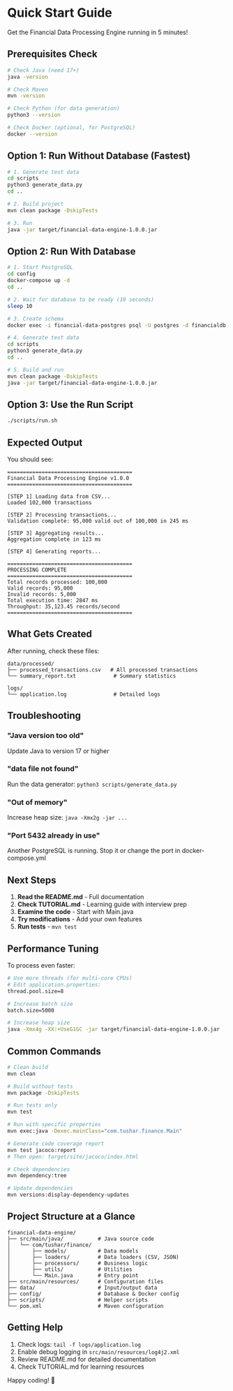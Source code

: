 # Quick Start Guide

Get the Financial Data Processing Engine running in 5 minutes!

## Prerequisites Check

```bash
# Check Java (need 17+)
java -version

# Check Maven
mvn -version

# Check Python (for data generation)
python3 --version

# Check Docker (optional, for PostgreSQL)
docker --version
```

## Option 1: Run Without Database (Fastest)

```bash
# 1. Generate test data
cd scripts
python3 generate_data.py
cd ..

# 2. Build project
mvn clean package -DskipTests

# 3. Run
java -jar target/financial-data-engine-1.0.0.jar
```

## Option 2: Run With Database

```bash
# 1. Start PostgreSQL
cd config
docker-compose up -d
cd ..

# 2. Wait for database to be ready (10 seconds)
sleep 10

# 3. Create schema
docker exec -i financial-data-postgres psql -U postgres -d financialdb < config/database.sql

# 4. Generate test data
cd scripts
python3 generate_data.py
cd ..

# 5. Build and run
mvn clean package -DskipTests
java -jar target/financial-data-engine-1.0.0.jar
```

## Option 3: Use the Run Script

```bash
./scripts/run.sh
```

## Expected Output

You should see:
```
========================================
Financial Data Processing Engine v1.0.0
========================================

[STEP 1] Loading data from CSV...
Loaded 102,000 transactions

[STEP 2] Processing transactions...
Validation complete: 95,000 valid out of 100,000 in 245 ms

[STEP 3] Aggregating results...
Aggregation complete in 123 ms

[STEP 4] Generating reports...

========================================
PROCESSING COMPLETE
========================================
Total records processed: 100,000
Valid records: 95,000
Invalid records: 5,000
Total execution time: 2847 ms
Throughput: 35,123.45 records/second
========================================
```

## What Gets Created

After running, check these files:
```
data/processed/
├── processed_transactions.csv   # All processed transactions
└── summary_report.txt            # Summary statistics

logs/
└── application.log               # Detailed logs
```

## Troubleshooting

### "Java version too old"
Update Java to version 17 or higher

### "data file not found"
Run the data generator: `python3 scripts/generate_data.py`

### "Out of memory"
Increase heap size: `java -Xmx2g -jar ...`

### "Port 5432 already in use"
Another PostgreSQL is running. Stop it or change the port in docker-compose.yml

## Next Steps

1. **Read the README.md** - Full documentation
2. **Check TUTORIAL.md** - Learning guide with interview prep
3. **Examine the code** - Start with Main.java
4. **Try modifications** - Add your own features
5. **Run tests** - `mvn test`

## Performance Tuning

To process even faster:

```bash
# Use more threads (for multi-core CPUs)
# Edit application.properties:
thread.pool.size=8

# Increase batch size
batch.size=5000

# Increase heap size
java -Xmx4g -XX:+UseG1GC -jar target/financial-data-engine-1.0.0.jar
```

## Common Commands

```bash
# Clean build
mvn clean

# Build without tests
mvn package -DskipTests

# Run tests only
mvn test

# Run with specific properties
mvn exec:java -Dexec.mainClass="com.tushar.finance.Main"

# Generate code coverage report
mvn test jacoco:report
# Then open: target/site/jacoco/index.html

# Check dependencies
mvn dependency:tree

# Update dependencies
mvn versions:display-dependency-updates
```

## Project Structure at a Glance

```
financial-data-engine/
├── src/main/java/           # Java source code
│   └── com/tushar/finance/
│       ├── models/          # Data models
│       ├── loaders/         # Data loaders (CSV, JSON)
│       ├── processors/      # Business logic
│       ├── utils/           # Utilities
│       └── Main.java        # Entry point
├── src/main/resources/      # Configuration files
├── data/                    # Input/output data
├── config/                  # Database & Docker config
├── scripts/                 # Helper scripts
└── pom.xml                  # Maven configuration
```

## Getting Help

1. Check logs: `tail -f logs/application.log`
2. Enable debug logging in `src/main/resources/log4j2.xml`
3. Review README.md for detailed documentation
4. Check TUTORIAL.md for learning resources

Happy coding! 🚀
